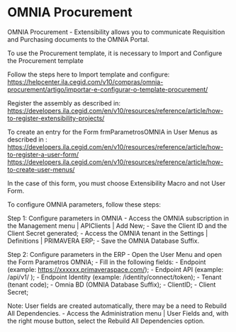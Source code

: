 # OMNIA Procurement

OMNIA Procurement - Extensibility allows you to communicate Requisition and Purchasing documents to the OMNIA Portal.


To use the Procurement template, it is necessary to Import and Configure the Procurement template

Follow the steps here to Import template and configure:
https://helpcenter.ila.cegid.com/v10/compras/omnia-procurement/artigo/importar-e-configurar-o-template-procurement/


Register the assembly as described in: 
https://developers.ila.cegid.com/en/v10/resources/reference/article/how-to-register-extensibility-projects/


To create an entry for the Form frmParametrosOMNIA in User Menus as described in : 
https://developers.ila.cegid.com/en/v10/resources/reference/article/how-to-register-a-user-form/
https://developers.ila.cegid.com/en/v10/resources/reference/article/how-to-create-user-menus/

In the case of this form, you must choose Extensibility Macro and not User Form.


To configure OMNIA parameters, follow these steps:

Step 1: Configure parameters in OMNIA
        - Access the OMNIA subscription in the Management menu | APIClients | Add New;
        - Save the Client ID and the Client Secret generated;
        - Access the OMNIA tenant in the Settings | Definitions | PRIMAVERA ERP;
        - Save the OMNIA Database Suffix.

Step 2: Configure parameters in the ERP
        - Open the User Menu and open the Form Parametros OMNIA;
        - Fill in the following fields:
        - Endpoint (example: https://xxxxxx.primaveraspace.com/);
        - Endpoint API (example: /api/v1/ );
        - Endpoint Identity (example: /identity/connect/token);
        - Tenant (tenant code);
        - Omnia BD (OMNIA Database Suffix);
        - ClientID;
        - Client Secret;


Note: User fields are created automatically, there may be a need to Rebuild All Dependencies.
            - Access the Administration menu | User Fields and, with the right mouse button, 
              select the Rebuild All Dependencies option.

